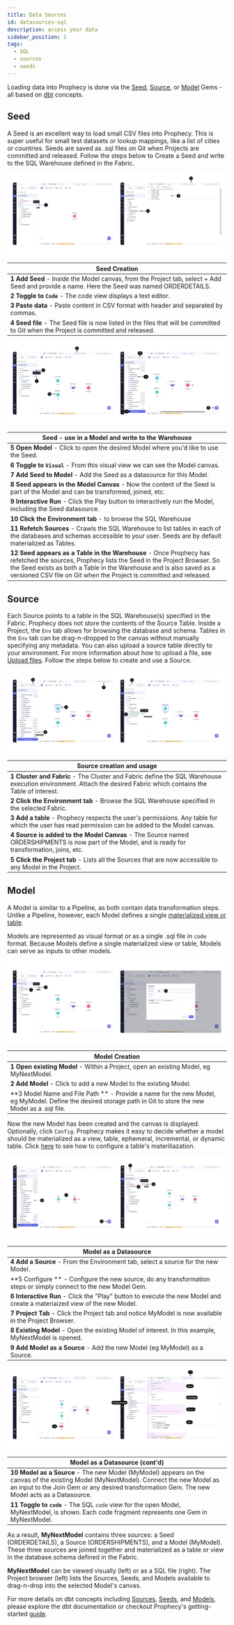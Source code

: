 ```yaml
---
title: Data Sources
id: datasources-sql
description: access your data
sidebar_position: 1
tags:
  - SQL
  - sources
  - seeds
---
```


Loading data into Prophecy is done via the [Seed](#seed), [Source](#source), or [Model](#model) Gems - all based on [dbt](https://docs.getdbt.com/docs/build/projects) concepts.

## Seed

A Seed is an excellent way to load small CSV files into Prophecy. This is super useful for small test datasets or lookup mappings, like a list of cities or countries. Seeds are saved as .sql files on Git when Projects are committed and released. Follow the steps below to Create a Seed and write to the SQL Warehouse defined in the Fabric.

![Seed1](img/Seed1.png)

| **Seed Creation**                                                                                                                           |
| ------------------------------------------------------------------------------------------------------------------------------------------- |
| **1 Add Seed** - Inside the Model canvas, from the Project tab, select + Add Seed and provide a name. Here the Seed was named ORDERDETAILS. |
| **2 Toggle to `Code`** - The code view displays a text editor.                                                                              |
| **3 Paste data** - Paste content in CSV format with header and separated by commas.                                                         |
| **4 Seed file** - The Seed file is now listed in the files that will be committed to Git when the Project is committed and released.        |

![Seed2](img/Seed2.png)

| **Seed - use in a Model and write to the Warehouse**                                                                                                                                                                                                                                        |
| ------------------------------------------------------------------------------------------------------------------------------------------------------------------------------------------------------------------------------------------------------------------------------------------- |
| **5 Open Model** - Click to open the desired Model where you'd like to use the Seed.                                                                                                                                                                                                        |
| **6 Toggle to `Visual`** - From this visual view we can see the Model canvas.                                                                                                                                                                                                               |
| **7 Add Seed to Model** - Add the Seed as a datasource for this Model.                                                                                                                                                                                                                      |
| **8 Seed appears in the Model Canvas** - Now the content of the Seed is part of the Model and can be transformed, joined, etc.                                                                                                                                                              |
| **9 Interactive Run** - Click the Play button to interactively run the Model, including the Seed datasource.                                                                                                                                                                                |
| **10 Click the Environment tab** - to browse the SQL Warehouse                                                                                                                                                                                                                              |
| **11 Refetch Sources** - Crawls the SQL Warehouse to list tables in each of the databases and schemas accessible to your user. Seeds are by default materialized as Tables.                                                                                                                 |
| **12 Seed appears as a Table in the Warehouse** - Once Prophecy has refetched the sources, Prophecy lists the Seed in the Project Browser. So the Seed exists as both a Table in the Warehouse and is also saved as a versioned CSV file on Git when the Project is committed and released. |

## Source

Each Source points to a table in the SQL Warehouse(s) specified in the Fabric. Prophecy does not store the contents of the Source Table. Inside a Project, the `Env` tab allows for browsing the database and schema. Tables in the `Env` tab can be drag-n-dropped to the canvas without manually specifying any metadata. You can also upload a source table directly to your environment. For more information about how to upload a file, see [Upload files](./upload-files). Follow the steps below to create and use a Source.

![Source1](img/Source1.png)

| **Source creation and usage**                                                                                                                                     |
| ----------------------------------------------------------------------------------------------------------------------------------------------------------------- |
| **1 Cluster and Fabric** - The Cluster and Fabric define the SQL Warehouse execution environment. Attach the desired Fabric which contains the Table of interest. |
| **2 Click the Environment tab** - Browse the SQL Warehouse specified in the selected Fabric.                                                                      |
| **3 Add a table** - Prophecy respects the user's permissions. Any table for which the user has read permission can be added to the Model canvas.                  |
| **4 Source is added to the Model Canvas** - The Source named ORDERSHIPMENTS is now part of the Model, and is ready for transformation, joins, etc.                |
| **5 Click the Project tab** - Lists all the Sources that are now accessible to any Model in the Project.                                                          |

## Model

A Model is similar to a Pipeline, as both contain data transformation steps. Unlike a Pipeline, however, each Model defines a single [materialized view or table](https://docs.getdbt.com/docs/build/materializations#materializations).

Models are represented as visual format or as a single .sql file in `code` format. Because Models define a single materialized view or table, Models can serve as inputs to other models.

![Model1](img/Model1.png)

| Model Creation                                                                                                                                                |
| ------------------------------------------------------------------------------------------------------------------------------------------------------------- |
| **1 Open existing Model** - Within a Project, open an existing Model, eg MyNextModel.                                                                         |
| **2 Add Model** - Click to add a new Model to the existing Model.                                                                                             |
| **3 Model Name and File Path ** - Provide a name for the new Model, eg MyModel. Define the desired storage path in Git to store the new Model as a .sql file. |

Now the new Model has been created and the canvas is displayed. Optionally, click `Config`. Prophecy makes it easy to decide whether a model should be materialized as a view, table, ephemeral, incremental, or dynamic table. Click [here](https://www.prophecy.io/blog/interactive-development) to see how to configure a table's materiliazation.

![Model2](img/Model2.png)

| Model as a Datasource                                                                                                    |
| ------------------------------------------------------------------------------------------------------------------------ |
| **4 Add a Source** - From the Environment tab, select a source for the new Model.                                        |
| **5 Configure ** - Configure the new source, do any transformation steps or simply connect to the new Model Gem.         |
| **6 Interactive Run** - Click the "Play" button to execute the new Model and create a materiaized view of the new Model. |
| **7 Project Tab** - Click the Project tab and notice MyModel is now available in the Project Browser.                    |
| **8 Existing Model** - Open the existing Model of interest. In this example, MyNextModel is opened.                      |
| **9 Add Model as a Source** - Add the new Model (eg MyModel) as a Source.                                                |

![Model3](img/Model3.png)

| Model as a Datasource (cont'd)                                                                                                                                                                                                         |
| -------------------------------------------------------------------------------------------------------------------------------------------------------------------------------------------------------------------------------------- |
| **10 Model as a Source** - The new Model (MyModel) appears on the canvas of the existing Model (MyNextModel). Connect the new Model as an input to the Join Gem or any desired transformation Gem. The new Model acts as a Datasource. |
| **11 Toggle to `code`** - The SQL `code` view for the open Model, MyNextModel, is shown. Each code fragment represents one Gem in MyNextModel.                                                                                         |

As a result, **MyNextModel** contains three sources: a Seed (ORDERDETAILS), a Source (ORDERSHIPMENTS), and a Model (MyModel). These three sources are joined together and materialized as a table or view in the database.schema defined in the Fabric.

**MyNextModel** can be viewed visually (left) or as a SQL file (right). The Project browser (left) lists the Sources, Seeds, and Models available to drag-n-drop into the selected Model's canvas.

For more details on dbt concepts including [Sources](https://docs.getdbt.com/docs/build/sources), [Seeds](https://docs.getdbt.com/docs/build/seeds), and [Models](https://docs.getdbt.com/docs/build/models), please explore the dbt documentation or checkout Prophecy's getting-started [guide](/docs/getting-started/getting-started-with-low-code-sql.md).
